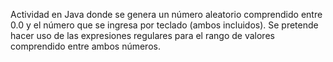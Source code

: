 Actividad en Java donde se genera un número aleatorio comprendido entre 0.0 y el número que se ingresa por teclado (ambos incluidos). Se pretende hacer uso de las expresiones regulares para el rango de valores comprendido entre ambos números.

